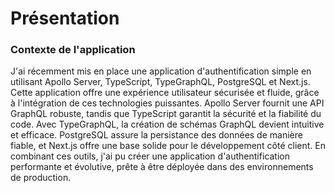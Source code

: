 # Présentation 

### Contexte de l'application 

J'ai récemment mis en place une application d'authentification simple en utilisant Apollo Server, TypeScript, TypeGraphQL, PostgreSQL et Next.js.
Cette application offre une expérience utilisateur sécurisée et fluide, grâce à l'intégration de ces technologies puissantes.
Apollo Server fournit une API GraphQL robuste, tandis que TypeScript garantit la sécurité et la fiabilité du code.
Avec TypeGraphQL, la création de schémas GraphQL devient intuitive et efficace. PostgreSQL assure la persistance des données de manière fiable,
et Next.js offre une base solide pour le développement côté client. En combinant ces outils, j'ai pu créer une application d'authentification performante et évolutive,
prête à être déployée dans des environnements de production.
